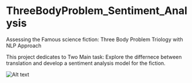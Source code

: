 # ThreeBodyProblem_Sentiment_Analysis
Assessing the Famous science fiction: Three Body Problem Triology with NLP Approach

This project dedicates to Two Main task: Explore the differnece between translation and develop a sentiment analysis model for the fiction.

![Alt text]([(https://github.com/kli486/ThreeBodyProblem_Sentiment_Analysis/blob/main/Figures/Top10_WORD_01.png)https://github.com/kli486/ThreeBodyProblem_Sentiment_Analysis/blob/main/Figures/Top10_WORD_01.png])
